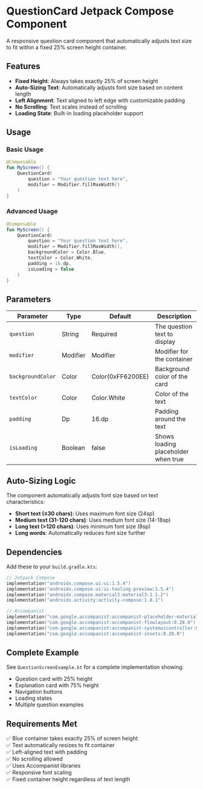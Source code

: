 # QuestionCard Jetpack Compose Component

A responsive question card component that automatically adjusts text size to fit within a fixed 25% screen height container.

## Features

- **Fixed Height**: Always takes exactly 25% of screen height
- **Auto-Sizing Text**: Automatically adjusts font size based on content length
- **Left Alignment**: Text aligned to left edge with customizable padding
- **No Scrolling**: Text scales instead of scrolling
- **Loading State**: Built-in loading placeholder support

## Usage

### Basic Usage

```kotlin
@Composable
fun MyScreen() {
    QuestionCard(
        question = "Your question text here",
        modifier = Modifier.fillMaxWidth()
    )
}
```

### Advanced Usage

```kotlin
@Composable
fun MyScreen() {
    QuestionCard(
        question = "Your question text here",
        modifier = Modifier.fillMaxWidth(),
        backgroundColor = Color.Blue,
        textColor = Color.White,
        padding = 16.dp,
        isLoading = false
    )
}
```

## Parameters

| Parameter | Type | Default | Description |
|-----------|------|---------|-------------|
| `question` | String | Required | The question text to display |
| `modifier` | Modifier | Modifier | Modifier for the container |
| `backgroundColor` | Color | Color(0xFF6200EE) | Background color of the card |
| `textColor` | Color | Color.White | Color of the text |
| `padding` | Dp | 16.dp | Padding around the text |
| `isLoading` | Boolean | false | Shows loading placeholder when true |

## Auto-Sizing Logic

The component automatically adjusts font size based on text characteristics:

- **Short text (≤30 chars)**: Uses maximum font size (24sp)
- **Medium text (31-120 chars)**: Uses medium font size (14-18sp)
- **Long text (>120 chars)**: Uses minimum font size (8sp)
- **Long words**: Automatically reduces font size further

## Dependencies

Add these to your `build.gradle.kts`:

```kotlin
// Jetpack Compose
implementation("androidx.compose.ui:ui:1.5.4")
implementation("androidx.compose.ui:ui-tooling-preview:1.5.4")
implementation("androidx.compose.material3:material3:1.1.2")
implementation("androidx.activity:activity-compose:1.8.1")

// Accompanist
implementation("com.google.accompanist:accompanist-placeholder-material:0.28.0")
implementation("com.google.accompanist:accompanist-flowlayout:0.28.0")
implementation("com.google.accompanist:accompanist-systemuicontroller:0.28.0")
implementation("com.google.accompanist:accompanist-insets:0.28.0")
```

## Complete Example

See `QuestionScreenExample.kt` for a complete implementation showing:
- Question card with 25% height
- Explanation card with 75% height
- Navigation buttons
- Loading states
- Multiple question examples

## Requirements Met

✅ Blue container takes exactly 25% of screen height  
✅ Text automatically resizes to fit container  
✅ Left-aligned text with padding  
✅ No scrolling allowed  
✅ Uses Accompanist libraries  
✅ Responsive font scaling  
✅ Fixed container height regardless of text length  
